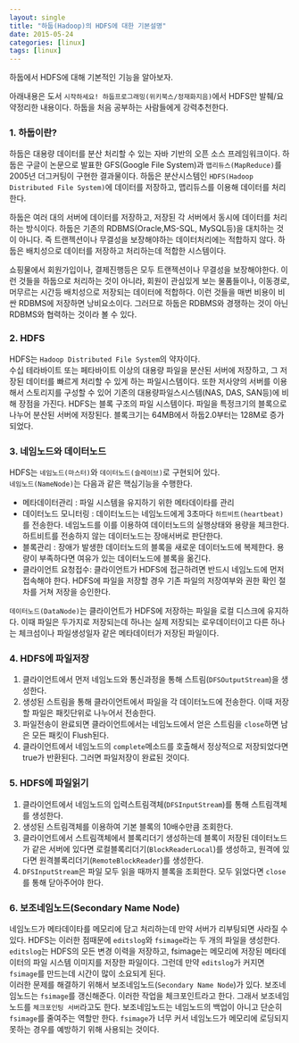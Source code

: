 ```yaml
---
layout: single
title: "하둡(Hadoop)의 HDFS에 대한 기본설명"
date: 2015-05-24
categories: [linux]
tags: [linux]
---
```


하둡에서 HDFS에 대해 기본적인 기능을 알아보자.

아래내용은 도서 `시작하세요! 하둡프로그래밍(위키북스/정재화지음)`에서 HDFS만 발췌/요약정리한 내용이다.
하둡을 처음 공부하는 사람들에게 강력추천한다.

### 1. 하둡이란?

하둡은 대용량 데이터를 분산 처리할 수 있는 자바 기반의 오픈 소스 프레임워크이다.
하둡은 구글이 논문으로 발표한 GFS(Google File System)과 `맵리듀스(MapReduce)`를 2005년 더그커팅이 구현한 결과물이다.
하둡은 분산시스템인 `HDFS(Hadoop Distributed File System)`에 데이터를 저장하고, 맵리듀스를 이용해 데이터를 처리한다.

하둡은 여러 대의 서버에 데이터를 저장하고, 저장된 각 서버에서 동시에 데이터를 처리하는 방식이다.
하둡은 기존의 RDBMS(Oracle,MS-SQL, MySQL등)을 대치하는 것이 아니다. 즉 트랜젝션이나 무결성을 보장해야하는 데이터처리에는 적합하지 않다.
하둡은 배치성으로 데이터를 저장하고 처리하는데 적합한 시스템이다.

쇼핑물에서 회원가입이나, 결제진행등은 모두 트랜젝션이나 무결성을 보장해야한다. 이런 것들을 하둡으로 처리하는 것이 아니라, 회원이 관심있게 보는 물품들이나, 이동경로, 머무르는 시간등 배치성으로 저장되는 데이터에 적합하다. 이런 것들을 매번 비용이 비싼 RDBMS에 저장하면 낭비요소이다.
그러므로 하둡은 RDBMS와 경쟁하는 것이 아닌 RDBMS와 협력하는 것이라 볼 수 있다.

### 2. HDFS

HDFS는 `Hadoop Distributed File System`의 약자이다.  
수십 테라바이트 또는 페타바이트 이상의 대용량 파일을 분산된 서버에 저장하고, 그 저장된 데이터를 빠르게 처리할 수 있게 하는 파일시스템이다.
또한 저사양의 서버를 이용해서 스토리지를 구성할 수 있어 기존의 대용량파일스시스템(NAS, DAS, SAN등)에 비해 장점을 가진다.
HDFS는 블록 구조의 파일 시스템이다. 파일을 특정크기의 블록으로 나누어 분산된 서버에 저장된다. 블록크기는 64MB에서 하둡2.0부터는 128M로 증가되었다.

### 3. 네임노드와 데이터노드

HDFS는 `네임노드(마스터)`와 `데이터노드(슬레이브)`로 구현되어 있다.  
`네임노드(NameNode)`는 다음과 같은 핵심기능을 수행한다.

-   메타데이터관리 : 파일 시스템을 유지하기 위한 메타데이타를 관리
-   데이터노드 모니터링 : 데이터노드는 네임노드에게 3초마다 `하트비트(heartbeat)`를 전송한다. 네임노드를 이를 이용하여 데이터노드의 실행상태와 용량을 체크한다. 하트비트를 전송하지 않는 데이터노드는 장애서버로 판단한다.
-   블록관리 : 장애가 발생한 데이터노드의 블록을 새로운 데이터노드에 복제한다. 용량이 부족하다면 여유가 있는 데이터노드에 블록을 옮긴다.
-   클라이언트 요청접수: 클라이언트가 HDFS에 접근하려면 반드시 네임노드에 먼저 접속해야 한다. HDFS에 파일을 저장할 경우 기존 파일의 저장여부와 권한 확인 절차를 거쳐 저장을 승인한다.

`데이터노드(DataNode)`는 클라이언트가 HDFS에 저장하는 파일을 로컬 디스크에 유지하다. 이때 파일은 두가지로 저장되는데 하나는 실제 저장되는 로우데이터이고 다른 하나는 체크섬이나 파일생성일자 같은 메타데이터가 저장된 파일이다.

### 4. HDFS에 파일저장

1. 클라이언트에서 먼저 네임노드와 통신과정을 통해 스트림(`DFSOutputStream`)을 생성한다.
1. 생성된 스트림을 통해 클라이언트에서 파일을 각 데이터노드에 전송한다. 이때 저장할 파일은 패킷단위로 나누어서 전송한다.
1. 파일전송이 완료되면 클라이언트에서는 네임노드에서 얻은 스트림을 `close`하면 남은 모든 패킷이 Flush된다.
1. 클라이언트에서 네임노드의 `complete`메소드를 호출해서 정상적으로 저장되었다면 true가 반환된다. 그러면 파일저장이 완료된 것이다.

### 5. HDFS에 파일읽기

1. 클라이언트에서 네임노드의 입력스트림객체(`DFSInputStream`)를 통해 스트림객체를 생성한다.
1. 생성된 스트림객체를 이용하여 기본 블록의 10배수만큼 조회한다.
1. 클라이언트에서 스트림객체에서 블록리더기 생성하는데 블록이 저장된 데이터노드가 같은 서버에 있다면 로컬블록리더기(`BlockReaderLocal`)를 생성하고, 원격에 있다면 원격블록리더기(`RemoteBlockReader`)를 생성한다.
1. `DFSInputStream`은 파일 모두 읽을 때까지 블록을 조회한다. 모두 읽었다면 `close`를 통해 닫아주어야 한다.

### 6. 보조네임노드(Secondary Name Node)

네임노드가 메타데이타를 메모리에 담고 처리하는데 만약 서버가 리부팅되면 사라질 수 있다.
HDFS는 이러한 점때문에 `editslog`와 `fsimage`라는 두 개의 파일을 생성한다.
`editslog`는 HDFS의 모든 변경 이력을 저장하고, fsimage는 메모리에 저장된 메타데이터의 파일 시스템 이미지를 저장한 파일이다.
그런데 만약 `editslog`가 커지면 `fsimage`를 만드는데 시간이 많이 소요되게 된다.  
이러한 문제를 해결하기 위해서 보조네임노드(`Secondary Name Node`)가 있다. 보조네임노드는 `fsimage`를 갱신해준다. 이러한 작업을 체크포인트라고 한다. 그래서 보조네임노드를 `체크포인팅 서버`라고도 한다.
보조네임노드는 네임노드의 백업이 아니고 단순히 `fsimage`를 줄여주는 역할만 한다. `fsimage`가 너무 커서 네임노드가 메모리에 로딩되지 못하는 경우를 예방하기 위해 사용되는 것이다.
